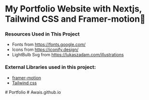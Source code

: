 # My Portfolio Website with Nextjs, Tailwind CSS and Framer-motion🌟



### Resources Used in This Project

- Fonts from https://fonts.google.com/ <br />
- Icons from https://iconify.design/ <br />
- LightBulb Svg from https://lukaszadam.com/illustrations <br />

### External Libraries used in this project:

- [framer-motion](https://www.framer.com/motion/) <br />
- [Tailwind css](https://tailwindcss.com/) <br />


#   P o r t f o l i o 
 
 #   A w a i s . g i t h u b . i o  
 